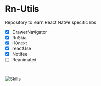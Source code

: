 # Rn-Utils
Repository to learn React Native specific libs

- [x] DrawerNavigator
- [x] RnSkia
- [x] i18next
- [x] reactUse
- [x] Notifee
- [ ] Reanimated

<br />

[![Skills](https://skillicons.dev/icons?i=react,typescript)](https://skillicons.dev)
